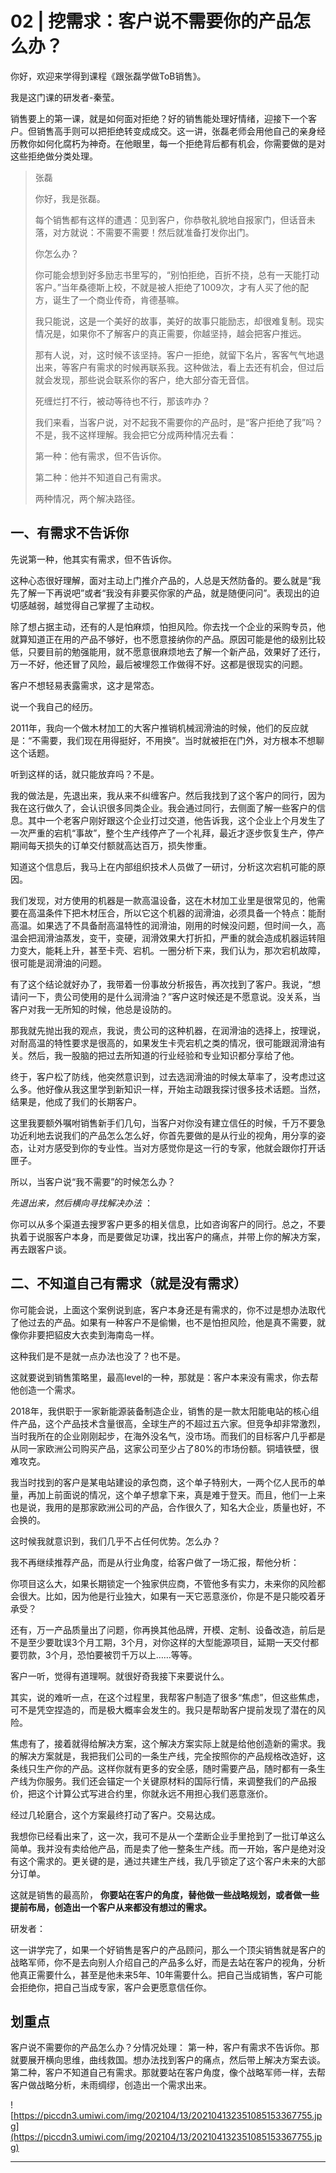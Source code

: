 # 02 | 挖需求：客户说不需要你的产品怎么办？

你好，欢迎来学得到课程《跟张磊学做ToB销售》。

我是这门课的研发者-秦莹。

销售要上的第一课，就是如何面对拒绝？好的销售能处理好情绪，迎接下一个客户。但销售高手则可以把拒绝转变成成交。这一讲，张磊老师会用他自己的亲身经历教你如何化腐朽为神奇。在他眼里，每一个拒绝背后都有机会，你需要做的是对这些拒绝做分类处理。

> 张磊
> 
> 你好，我是张磊。
> 
> 每个销售都有这样的遭遇：见到客户，你恭敬礼貌地自报家门，但话音未落，对方就说：不需要不需要！然后就准备打发你出门。
> 
> 你怎么办？
> 
> 你可能会想到好多励志书里写的，“别怕拒绝，百折不挠，总有一天能打动客户。”当年桑德斯上校，不就是被人拒绝了1009次，才有人买了他的配方，诞生了一个商业传奇，肯德基嘛。
> 
> 我只能说，这是一个美好的故事，美好的故事只能励志，却很难复制。现实情况是，如果你不了解客户的真正需要，你越坚持，越会把客户推远。
> 
> 那有人说，对，这时候不该坚持。客户一拒绝，就留下名片，客客气气地退出来，等客户有需求的时候再联系我。这种做法，看上去还有机会，但过后就会发现，那些说会联系你的客户，绝大部分杳无音信。
> 
> 死缠烂打不行，被动等待也不行，那该咋办？
> 
> 我们来看，当客户说，对不起我不需要你的产品时，是“客户拒绝了我”吗？不是，我不这样理解。我会把它分成两种情况去看：
> 
> 第一种：他有需求，但不告诉你。
> 
> 第二种：他并不知道自己有需求。
> 
> 两种情况，两个解决路径。

## 一、有需求不告诉你

先说第一种，他其实有需求，但不告诉你。

这种心态很好理解，面对主动上门推介产品的，人总是天然防备的。要么就是“我先了解一下再说吧”或者“我没有非要买你家的产品，就是随便问问”。表现出的迫切感越弱，越觉得自己掌握了主动权。

除了想占据主动，还有的人是怕麻烦，怕担风险。你去找一个企业的采购专员，他就算知道正在用的产品不够好，也不愿意接纳你的产品。原因可能是他的级别比较低，只要目前的勉强能用，就不愿意很麻烦地去了解一个新产品，效果好了还行，万一不好，他还冒了风险，最后被埋怨工作做得不好。这都是很现实的问题。

客户不想轻易表露需求，这才是常态。

说一个我自己的经历。

2011年，我向一个做木材加工的大客户推销机械润滑油的时候，他们的反应就是：“不需要，我们现在用得挺好，不用换”。当时就被拒在门外，对方根本不想聊这个话题。

听到这样的话，就只能放弃吗？不是。

我的做法是，先退出来，我从来不纠缠客户。然后我找到了这个客户的同行，因为我在这行做久了，会认识很多同类企业。我会通过同行，去侧面了解一些客户的信息。其中一个老客户刚好跟这个企业打过交道，他告诉我，这个企业上个月发生了一次严重的宕机“事故”，整个生产线停产了一个礼拜，最近才逐步恢复生产，停产期间每天损失的订单交付额就高达百万，损失惨重。

知道这个信息后，我马上在内部组织技术人员做了一研讨，分析这次宕机可能的原因。

我们发现，对方使用的机器是一款高温设备，这在木材加工业里是很常见的，他需要在高温条件下把木材压合，所以它这个机器的润滑油，必须具备一个特点：能耐高温。如果选了不具备耐高温特性的润滑油，刚用的时候没问题，但时间一久，高温会把润滑油蒸发，变干，变硬，润滑效果大打折扣，严重的就会造成机器运转阻力变大，能耗上升，甚至卡壳、宕机。一圈分析下来，我们认为，那次宕机故障，很可能是润滑油的问题。

有了这个结论就好办了，我带着一份事故分析报告，再次找到了客户。我说，“想请问一下，贵公司使用的是什么润滑油？”客户这时候还是不愿意说。没关系，当客户对我一无所知的时候，他总是设防的。

那我就先抛出我的观点，我说，贵公司的这种机器，在润滑油的选择上，按理说，对耐高温的特性要求是很高的，如果发生卡壳宕机之类的情况，很可能跟润滑油有关。然后，我一股脑的把过去所知道的行业经验和专业知识都分享给了他。

终于，客户松了防线，他突然意识到，过去选润滑油的时候太草率了，没考虑过这么多。他好像从我这里学到新知识一样，开始主动跟我探讨很多技术话题。当然，结果是，他成了我们的长期客户。

这里我要额外嘱咐销售新手们几句，当客户对你没有建立信任的时候，千万不要急功近利地去说我们的产品怎么怎么好，你首先要做的是从行业的视角，用分享的姿态，让对方感受到你的专业性。当对方感觉你是这一行的专家，他就会跟你打开话匣子。

所以，当客户说“我不需要”的时候怎么办？

 *先退出来，然后横向寻找解决办法* ：

你可以从多个渠道去搜罗客户更多的相关信息，比如咨询客户的同行。总之，不要执着于说服客户本身，而是要做足功课，找出客户的痛点，并带上你的解决方案，再去跟客户谈。

## 二、不知道自己有需求（就是没有需求）

你可能会说，上面这个案例说到底，客户本身还是有需求的，你不过是想办法取代了他过去的产品。如果有一种客户不是偷懒，也不是怕担风险，他是真不需要，就像你非要把貂皮大衣卖到海南岛一样。

这种我们是不是就一点办法也没了？也不是。

这就要说到销售策略里，最高level的一种，那就是：客户本来没有需求，你去帮他创造一个需求。

2018年，我供职于一家新能源装备制造企业，销售的是一款太阳能电站的核心组件产品，这个产品技术含量很高，全球生产的不超过五六家。但竞争却非常激烈，当时我所在的企业刚刚起步，在海外没名气，没市场。而我们的目标客户几乎都是从同一家欧洲公司购买产品，这家公司至少占了80%的市场份额。铜墙铁壁，很难攻克。

我当时找到的客户是某电站建设的承包商，这个单子特别大，一两个亿人民币的单量，再加上前面说的情况，这个单子想拿下来，真是难于登天。而且，他们一上来也是说，我用的是那家欧洲公司的产品，合作很久了，知名大企业，质量也好，不会换的。

这时候我就意识到，我们几乎不占任何优势。怎么办？

我不再继续推荐产品，而是从行业角度，给客户做了一场汇报，帮他分析：

你项目这么大，如果长期锁定一个独家供应商，不管他多有实力，未来你的风险都会很大。比如，因为他是行业独大，如果有一天它恶意涨价，你是不是只能咬着牙承受？

还有，万一产品质量出了问题，你再换其他品牌，开模、定制、设备改造，前后是不是至少要耽误3个月工期，3个月，对你这样的大型能源项目，延期一天交付都要罚款，3个月，恐怕要被罚千万以上……等等。

客户一听，觉得有道理啊。就很好奇我接下来要说什么。

其实，说的难听一点，在这个过程里，我帮客户制造了很多“焦虑”，但这些焦虑，可不是凭空捏造的，而是极大概率会发生的。我只是帮助客户提前发现了潜在的风险。

焦虑有了，接着就得给解决方案，这个解决方案实际上就是给他创造新的需求。我的解决方案就是，我把我们公司的一条生产线，完全按照你的产品规格改造好，这条线只生产你的产品。这样你就有更多的安全感，随时需要产品，随时都有一条生产线为你服务。我们还会锚定一个关键原材料的国际行情，来调整我们的产品报价，把这个计算公式写进合约里，你就永远不用担心我们恶意涨价。

经过几轮磨合，这个方案最终打动了客户。交易达成。

我想你已经看出来了，这一次，我可不是从一个垄断企业手里抢到了一批订单这么简单。我并没有卖给他产品，而是卖了他一整条生产线。而一开始，客户是绝对没有这个需求的。更关键的是，通过共建生产线，我几乎锁定了这个客户未来的大部分订单。

这就是销售的最高阶， **你要站在客户的角度，替他做一些战略规划，或者做一些提前布局，创造出一个客户从来都没有想过的需求。**

研发者：

这一讲学完了，如果一个好销售是客户的产品顾问，那么一个顶尖销售就是客户的战略军师，你不是去向别人介绍自己的产品多么好，而是去站在客户的视角，分析他真正需要什么，甚至是他未来5年、10年需要什么。把自己当成销售，客户可能会拒绝你，把自己当成专家，客户会更愿意信任你。

## 划重点

客户说不需要你的产品怎么办？分情况处理：
第一种，客户有需求不告诉你。那就要展开横向思维，曲线救国。想办法找到客户的痛点，然后带上解决方案去谈。
第二种，客户不知道自己有需求。那就要站在客户角度，像个战略军师一样，去帮客户做战略分析，未雨绸缪，创造出一个需求出来。

![https://piccdn3.umiwi.com/img/202104/13/202104132351085153367755.jpg](https://piccdn3.umiwi.com/img/202104/13/202104132351085153367755.jpg)

---

